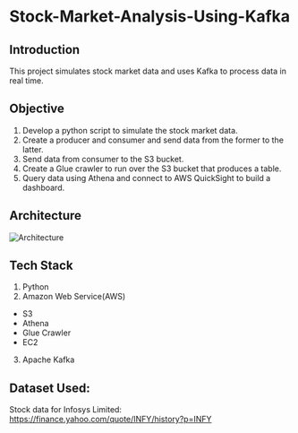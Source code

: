 # Stock-Market-Analysis-Using-Kafka
## Introduction
This project simulates stock market data and uses Kafka to process data in real time.

## Objective
1. Develop a python script to simulate the stock market data.  
2. Create a producer and consumer and send data from the former to the latter.  
3. Send data from consumer to the S3 bucket.  
4. Create a Glue crawler to run over the S3 bucket that produces a table.  
5. Query data using Athena and connect to AWS QuickSight to build a dashboard.  

## Architecture
![Architecture](https://github.com/fernandes-cheryl/Stock-Market-Analysis-Using-Kafka/assets/100081376/4a566ac9-d80d-4498-a31b-d3f42621c809)

## Tech Stack
1. Python  
2. Amazon Web Service(AWS)  
  * S3  
  * Athena  
  * Glue Crawler  
  * EC2  
3. Apache Kafka  

## Dataset Used:
Stock data for Infosys Limited:  
https://finance.yahoo.com/quote/INFY/history?p=INFY
